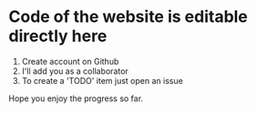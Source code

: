 ﻿# Code of the website is editable directly here

1. Create account on Github
2. I'll add you as a collaborator
3. To create a 'TODO' item just open an issue

Hope you enjoy the progress so far.